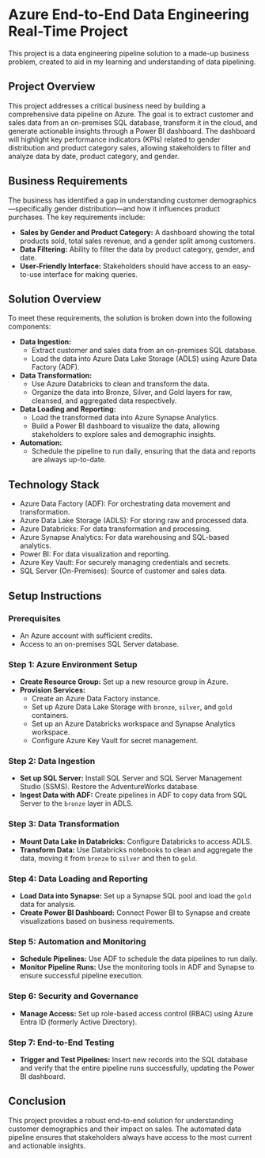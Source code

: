 # Azure End-to-End Data Engineering Real-Time Project

This project is a data engineering pipeline solution to a made-up business problem, created to aid in my learning and understanding of data pipelining.

## Project Overview

This project addresses a critical business need by building a comprehensive data pipeline on Azure. The goal is to extract customer and sales data from an on-premises SQL database, transform it in the cloud, and generate actionable insights through a Power BI dashboard. The dashboard will highlight key performance indicators (KPIs) related to gender distribution and product category sales, allowing stakeholders to filter and analyze data by date, product category, and gender.

## Business Requirements

The business has identified a gap in understanding customer demographics—specifically gender distribution—and how it influences product purchases. The key requirements include:

* **Sales by Gender and Product Category:** A dashboard showing the total products sold, total sales revenue, and a gender split among customers.
* **Data Filtering:** Ability to filter the data by product category, gender, and date.
* **User-Friendly Interface:** Stakeholders should have access to an easy-to-use interface for making queries.

## Solution Overview

To meet these requirements, the solution is broken down into the following components:

* **Data Ingestion:**
    * Extract customer and sales data from an on-premises SQL database.
    * Load the data into Azure Data Lake Storage (ADLS) using Azure Data Factory (ADF).
* **Data Transformation:**
    * Use Azure Databricks to clean and transform the data.
    * Organize the data into Bronze, Silver, and Gold layers for raw, cleansed, and aggregated data respectively.
* **Data Loading and Reporting:**
    * Load the transformed data into Azure Synapse Analytics.
    * Build a Power BI dashboard to visualize the data, allowing stakeholders to explore sales and demographic insights.
* **Automation:**
    * Schedule the pipeline to run daily, ensuring that the data and reports are always up-to-date.

## Technology Stack

* Azure Data Factory (ADF): For orchestrating data movement and transformation.
* Azure Data Lake Storage (ADLS): For storing raw and processed data.
* Azure Databricks: For data transformation and processing.
* Azure Synapse Analytics: For data warehousing and SQL-based analytics.
* Power BI: For data visualization and reporting.
* Azure Key Vault: For securely managing credentials and secrets.
* SQL Server (On-Premises): Source of customer and sales data.

## Setup Instructions

### Prerequisites

* An Azure account with sufficient credits.
* Access to an on-premises SQL Server database.

### Step 1: Azure Environment Setup

* **Create Resource Group:** Set up a new resource group in Azure.
* **Provision Services:**
    * Create an Azure Data Factory instance.
    * Set up Azure Data Lake Storage with `bronze`, `silver`, and `gold` containers.
    * Set up an Azure Databricks workspace and Synapse Analytics workspace.
    * Configure Azure Key Vault for secret management.

### Step 2: Data Ingestion

* **Set up SQL Server:** Install SQL Server and SQL Server Management Studio (SSMS). Restore the AdventureWorks database.
* **Ingest Data with ADF:** Create pipelines in ADF to copy data from SQL Server to the `bronze` layer in ADLS.

### Step 3: Data Transformation

* **Mount Data Lake in Databricks:** Configure Databricks to access ADLS.
* **Transform Data:** Use Databricks notebooks to clean and aggregate the data, moving it from `bronze` to `silver` and then to `gold`.

### Step 4: Data Loading and Reporting

* **Load Data into Synapse:** Set up a Synapse SQL pool and load the `gold` data for analysis.
* **Create Power BI Dashboard:** Connect Power BI to Synapse and create visualizations based on business requirements.

### Step 5: Automation and Monitoring

* **Schedule Pipelines:** Use ADF to schedule the data pipelines to run daily.
* **Monitor Pipeline Runs:** Use the monitoring tools in ADF and Synapse to ensure successful pipeline execution.

### Step 6: Security and Governance

* **Manage Access:** Set up role-based access control (RBAC) using Azure Entra ID (formerly Active Directory).

### Step 7: End-to-End Testing

* **Trigger and Test Pipelines:** Insert new records into the SQL database and verify that the entire pipeline runs successfully, updating the Power BI dashboard.

## Conclusion

This project provides a robust end-to-end solution for understanding customer demographics and their impact on sales. The automated data pipeline ensures that stakeholders always have access to the most current and actionable insights.
